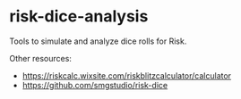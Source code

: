 # risk-dice-analysis

Tools to simulate and analyze dice rolls for Risk.

Other resources:

- <https://riskcalc.wixsite.com/riskblitzcalculator/calculator>
- <https://github.com/smgstudio/risk-dice>
